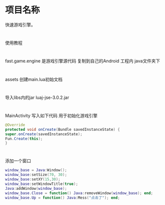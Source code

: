 # 项目名称
快速游戏引擎。
#
使用教程
#
fast.game.engine 是游戏引擎源代码 复制到自己的Android 工程内 java文件夹下
#
assets 创建main.lua初始文档
#
导入libs内的jar luaj-jse-3.0.2.jar
#
MainActivity 写入如下代码  用于初始化游戏引擎
```Java
@Override
protected void onCreate(Bundle savedInstanceState) {
super.onCreate(savedInstanceState);
Fun.Create(this);
}
```
#
添加一个窗口
```Lua
window_base = Java:Window();
window_base:setSize(70, 30);
window_base:setXY(15,30);
window_base:setWindowTitle(true);
Java:addWindow(window_base);
window_base.Close = function() Java:removeWindow(window_base); end;
window_base.Up = function() Java:Mess("点击了"); end;
```